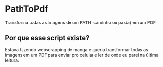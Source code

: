 # PathToPdf

Transforma todas as imagens de um PATH (caminho ou pasta) em um PDF

## Por que esse script existe?

Estava fazendo webscrapping de manga e queria transformar todas as imagens em um PDF para enviar pro celular e ler de onde eu parei na última leitura.

